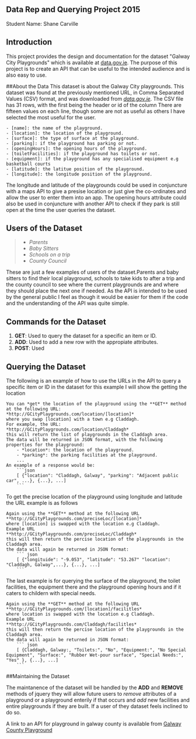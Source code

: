 ## Data Rep and Querying Project 2015
Student Name: Shane Carville

## Introduction
This project provides the design and documentation for the dataset "Galway City Playgrounds" which is available at [data.gov.ie](https://data.gov.ie/dataset/galway-city-playground-locations). The purpose of this project is to create an API that can be useful to the intended audience and is also easy to use.

##About the Data
This dataset is about the Galway City playgrounds. This dataset was found at the previously mentioned URL, in Comma Separated Values (CSV) format, and was downloaded from [*data.gov.ie*](https://data.gov.ie/dataset/galway-city-playground-locations/resource/b81820b4-dd2e-4181-b93b-d2033a9f9a85).
The CSV file has 31 rows, with the first being the header or id of the column
There are fifteen values on each line, though some are not as useful as others I have selected the most useful for the user.

    - [name]: the name of the playground.
    - [location]: the location of the playground.
    - [surface]: the type of surface at the playground.
    - [parking]: if the playground has parking or not.
    - [openingHours]: the opening hours of the playground.
    - [toiletFacilities]: if the playground has toilets or not.
    - [equipment]: if the playground has any specialised equipment e.g basketball courts
    - [latitude]: the latitue position of the playground.
    - [longitude]: the longitude position of the playground.
    
The longitude and latitude of the playgrounds could be used in conjuncture with a maps API to give a presise location or just give the co-ordinates and allow the user to enter them into an app.
The opening hours attribute could also be used in conjuncture with another API to check if they park is still open at the time the user queries the dataset.

## Users of the Dataset
> - *Parents*
> - *Baby Sitters*
> - *Schools on a trip*
> - *County Council*

These are just a few examples of users of the dataset.Parents and baby sitters to find their local playground, schools to take kids to after a trip and the county council to see where the current playgrounds are and where they should place the next one if needed. As the API is intended to be used by the general public I feel as though it would be easier for them if the code and the understanding of the API was quite simple.

## Commands for the Dataset

1. **GET**: Used to query the dataset for a specific an item or ID.
2. **ADD**: Used to add a new row with the appropiate attributes.
3. **POST**: Used

##  Querying the Dataset

The following is an example of how to use the URLs in the API to query a specific item or ID in the dataset for this example I will show the getting the location

```
You can *get* the location of the playground using the **GET** method at the following URL:
*http://GCityPlaygrounds.com/location/[location]*
where you swap [location] with a town e.g Claddagh.
For example, the URL:
*http://GCityPlaygrounds.com/location/Claddagh*
this will return the list of playgrounds in the Claddagh area.
The data will be returned in JSON format, with the following properties for the playground:
    - *location*: the location of the playground.
    - *parking*: the parking facilities at the playground.
    ...
An example of a response would be:
    ```json
    [ {"location": "Claddagh, Galway", "parking": "Adjacent public car", ...}, {...}, ...]
    ```
```


To get the precise location of the playground using longitude and latitude the URL example is as follows
```
Again using the **GET** method at the following URL
**http://GCityPlaygrounds.com/preciseLoc/[location]*
where [location] is swapped with the location e.g Claddagh.
Example URL
**http://GCityPlaygrounds.com/preciseLoc/Claddagh*
this will then return the percise location of the playgrounds in the Claddagh area.
the data will again be returned in JSON format:
    ``` json
    [ {"longituide": "-9.053", "latitude": "53.267" "location": "Claddagh, Galway",...}, {...}, ...]
    ```
```


The last example is for querying the surface of the playground, the toilet facilities, the equipment there and the playground opening hours and if it caters to childern with special needs.
```
Again using the **GET** method at the following URL
**http://GCityPlaygrounds.com/[location]/facilitles*
where location is swapped with the location e.g Claddagh.
Example URL
**http://GCityPlaygrounds.com/Claddagh/facilitles*
this will then return the percise location of the playgrounds in the Claddagh area.
the data will again be returned in JSON format:
    ``` json
    [ {Claddagh, Galway:, "Toilets:", "No", "Equipment:", "No Special Equipment", "Surface:", "Rubber Wet-pour surface", "Special Needs:", "Yes" }, {...}, ...]
    ```
```

##Maintaining the Dataset

The maintanence of the dataset will be handled by the **ADD** and **REMOVE** methods of jquery they will allow future users to *remove* attributes of a playground or a playground enterily if that occurs and *add* new facilities and entire playgrounds if they are built. If a user of they dataset feels inclined to do so.


A link to an API for playground in galway county is available from [Galway County Playground](https://data.gov.ie/dataset/playgrounds-county-galway)
